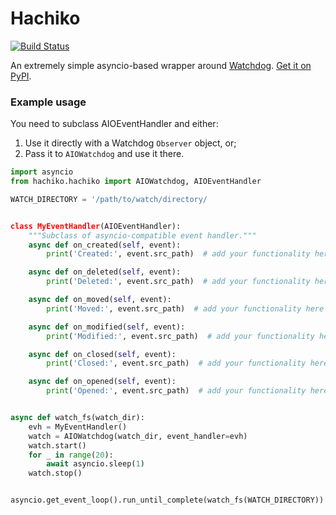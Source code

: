 # Hachiko

[![Build Status](https://api.cirrus-ci.com/github/biesnecker/hachiko.svg)](https://cirrus-ci.com/github/biesnecker/hachiko)

An extremely simple asyncio-based wrapper around [Watchdog](https://github.com/gorakhargosh/watchdog). [Get it on PyPI](https://pypi.org/project/hachiko/).

### Example usage

You need to subclass AIOEventHandler and either:

1. Use it directly with a Watchdog ``Observer`` object, or;
2. Pass it to ``AIOWatchdog`` and use it there.

```python
import asyncio
from hachiko.hachiko import AIOWatchdog, AIOEventHandler

WATCH_DIRECTORY = '/path/to/watch/directory/


class MyEventHandler(AIOEventHandler):
    """Subclass of asyncio-compatible event handler."""
    async def on_created(self, event):
        print('Created:', event.src_path)  # add your functionality here

    async def on_deleted(self, event):
        print('Deleted:', event.src_path)  # add your functionality here

    async def on_moved(self, event):
        print('Moved:', event.src_path)  # add your functionality here

    async def on_modified(self, event):
        print('Modified:', event.src_path)  # add your functionality here

    async def on_closed(self, event):
        print('Closed:', event.src_path)  # add your functionality here

    async def on_opened(self, event):
        print('Opened:', event.src_path)  # add your functionality here


async def watch_fs(watch_dir):
    evh = MyEventHandler()
    watch = AIOWatchdog(watch_dir, event_handler=evh)
    watch.start()
    for _ in range(20):
        await asyncio.sleep(1)
    watch.stop()


asyncio.get_event_loop().run_until_complete(watch_fs(WATCH_DIRECTORY))
```
